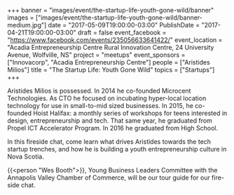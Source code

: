 +++
banner = "images/event/the-startup-life-youth-gone-wild/banner"
images = ["images/event/the-startup-life-youth-gone-wild/banner-medium.jpg"]
date = "2017-05-09T19:00:00-03:00"
PublishDate = "2017-04-21T19:00:00-03:00"
draft = false
event_facebook = "https://www.facebook.com/events/235056633641422/"
event_location = "Acadia Entrepreneurship Centre Rural Innovation Centre, 24 University Avenue, Wolfville, NS"
project = "meetups"
event_sponsors = ["Innovacorp", "Acadia Entrepreneurship Centre"]
people = ["Aristides Milios"]
title = "The Startup Life:  Youth Gone Wild"
topics = ["Startups"]
+++

Aristides Milios is possessed.  In 2014 he co-founded Microcent Technologies. As CTO he focused on incubating hyper-local location technology for use in small-to-mid sized businesses.  In 2015, he co-founded Hoist Halifax: a monthly series of workshops for teens interested in design, entrepreneurship and tech.  That same year, he graduated from Propel ICT Accelerator Program.  In 2016 he graduated from High School.  

In this fireside chat, come learn what drives Aristides towards the tech startup trenches, and how he is building a youth entrepreneurship culture in Nova Scotia.

{{<person "Wes Booth">}}, Young Business Leaders Committee with the Annapolis Valley Chamber of Commerce, will be our tour guide for our fire-side chat.
